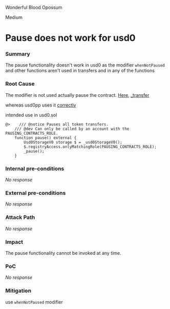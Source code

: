 Wonderful Blood Opossum

Medium

# Pause does not work for usd0

### Summary

The pause functionality doesn't work in usd0 as the modifier `whenNotPaused` and other functions aren't used in transfers and in any of the functions

### Root Cause

The modifier is not used actually pause the contract.
[Here](https://github.com/sherlock-audit/2024-10-usual-labs-v1/blob/main/pegasus/packages/solidity/src/token/Usd0.sol#L92),
[_transfer](https://github.com/sherlock-audit/2024-10-usual-labs-v1/blob/main/pegasus/packages/solidity/src/token/Usd0.sol#L161)

whereas usd0pp uses it [correctly](https://github.com/sherlock-audit/2024-10-usual-labs-v1/blob/main/pegasus/packages/solidity/src/token/Usd0PP.sol#L244) 

intended use in usd0.sol
```solidity
@>    /// @notice Pauses all token transfers.
    /// @dev Can only be called by an account with the PAUSING_CONTRACTS_ROLE.
    function pause() external {
        Usd0StorageV0 storage $ = _usd0StorageV0();
        $.registryAccess.onlyMatchingRole(PAUSING_CONTRACTS_ROLE);
        _pause();
    }
```

### Internal pre-conditions

_No response_

### External pre-conditions

_No response_

### Attack Path

_No response_

### Impact

The pause functionality cannot be invoked at any time.

### PoC

_No response_

### Mitigation

use `whenNotPaused` modifier